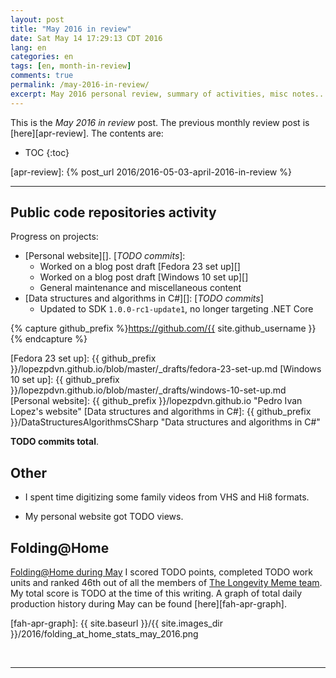 ```yaml
---
layout: post
title: "May 2016 in review"
date: Sat May 14 17:29:13 CDT 2016
lang: en
categories: en
tags: [en, month-in-review]
comments: true
permalink: /may-2016-in-review/
excerpt: May 2016 personal review, summary of activities, misc notes...
---
```


This is the *May 2016 in review* post. The previous monthly review post is
[here][apr-review].  The contents are:

* TOC
{:toc}

[apr-review]: {% post_url 2016/2016-05-03-april-2016-in-review %}

---

## Public code repositories activity ###################################

Progress on projects:

- [Personal website][]. [*TODO commits*]:
  - Worked on a blog post draft [Fedora 23 set up][]
  - Worked on a blog post draft [Windows 10 set up][]
  - General maintenance and miscellaneous content
- [Data structures and algorithms in C#][]: [*TODO commits*]
  - Updated to SDK `1.0.0-rc1-update1`, no longer targeting .NET Core

{% capture github_prefix %}https://github.com/{{ site.github_username }}{% endcapture %}

[Fedora 23 set up]: {{ github_prefix }}/lopezpdvn.github.io/blob/master/_drafts/fedora-23-set-up.md
[Windows 10 set up]: {{ github_prefix }}/lopezpdvn.github.io/blob/master/_drafts/windows-10-set-up.md
[Personal website]: {{ github_prefix }}/lopezpdvn.github.io "Pedro Ivan Lopez's website"
[Data structures and algorithms in C#]: {{ github_prefix }}/DataStructuresAlgorithmsCSharp "Data structures and algorithms in C#"

**TODO commits total**.

## Other ###############################################################

- I spent time digitizing some family videos from VHS and Hi8 formats.

- My personal website got TODO views.

## Folding@Home #######################################################

[Folding@Home during May][fah-stats] I scored TODO points, completed TODO work
units and ranked 46th out of all the members of [The Longevity Meme team][].
My total score is TODO at the time of this writing.  A graph of total daily
production history during May can be found [here][fah-apr-graph].

[fah-stats]: http://folding.extremeoverclocking.com/user_summary.php?s=&u=648628 "dreilopz - User Summary - EXTREME Overclocking Folding @ Home Stats"
[The Longevity Meme team]: http://folding.extremeoverclocking.com/user_list.php?s=&t=32461 "The Longevity Meme Individual Users List"
[fah-apr-graph]: {{ site.baseurl }}/{{ site.images_dir }}/2016/folding_at_home_stats_may_2016.png

<br/>

---
